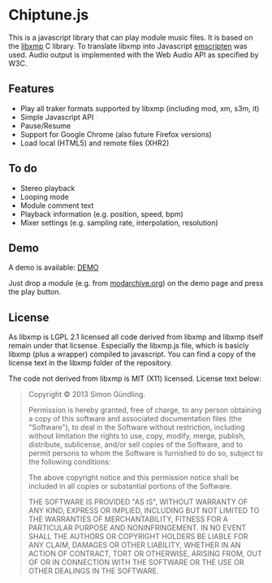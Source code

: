 # Chiptune.js

This is a javascript library that can play module music files. It is based on the [libxmp](https://github.com/cmatsuoka/libxmp) C library. To translate libxmp into Javascript [emscripten](https://github.com/kripken/emscripten) was used. Audio output is implemented with the Web Audio API as specified by W3C.

## Features

* Play all traker formats supported by libxmp (including mod, xm, s3m, it)
* Simple Javascript API
* Pause/Resume
* Support for Google Chrome (also future Firefox versions)
* Load local (HTML5) and remote files (XHR2)

## To do

* Stereo playback
* Looping mode
* Module comment text
* Playback information (e.g. position, speed, bpm)
* Mixer settings (e.g. sampling rate, interpolation, resolution)

## Demo

A demo is available: [DEMO](http://deskjet.github.io/chiptune.js/)

Just drop a module (e.g. from [modarchive.org](http://modarchive.org)) on the demo page and press the play button.

## License

As libxmp is LGPL 2.1 licensed all code derived from libxmp and libxmp itself remain under that licsense. Especially the libxmp.js file, which is basicly libxmp (plus a wrapper) compiled to javascript.
You can find a copy of the license text in the libxmp folder of the repository.

The code not derived from libxmp is MIT (X11) licensed.
License text below:

>Copyright © 2013 Simon Gündling.
>
>Permission is hereby granted, free of charge, to any person obtaining a copy of this software and associated documentation files (the "Software"), to deal in the Software without restriction, including without limitation the rights to use, copy, modify, merge, publish, distribute, sublicense, and/or sell copies of the Software, and to permit persons to whom the Software is furnished to do so, subject to the following conditions:
>
>The above copyright notice and this permission notice shall be included in all copies or substantial portions of the Software.
>
>THE SOFTWARE IS PROVIDED "AS IS", WITHOUT WARRANTY OF ANY KIND, EXPRESS OR IMPLIED, INCLUDING BUT NOT LIMITED TO THE WARRANTIES OF MERCHANTABILITY, FITNESS FOR A PARTICULAR PURPOSE AND NONINFRINGEMENT. IN NO EVENT SHALL THE AUTHORS OR COPYRIGHT HOLDERS BE LIABLE FOR ANY CLAIM, DAMAGES OR OTHER LIABILITY, WHETHER IN AN ACTION OF CONTRACT, TORT OR OTHERWISE, ARISING FROM, OUT OF OR IN CONNECTION WITH THE SOFTWARE OR THE USE OR OTHER DEALINGS IN THE SOFTWARE.
